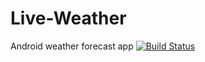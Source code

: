# Live-Weather
Android weather forecast app
[![Build Status](https://travis-ci.org/amitkhairnar44/Live-Weather.svg?branch=master)](https://travis-ci.org/amitkhairnar44/Live-Weather)
